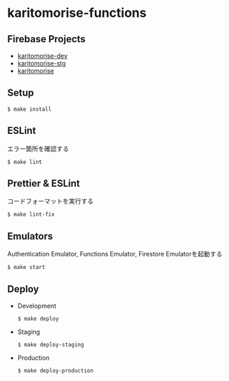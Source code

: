 # karitomorise-functions

## Firebase Projects
- [karitomorise-dev](https://console.firebase.google.com/u/0/project/karitomorise-dev/overview)
- [karitomorise-stg](https://console.firebase.google.com/u/0/project/karitomorise-stg/overview)
- [karitomorise](https://console.firebase.google.com/u/0/project/karitomorise/overview)

## Setup
```
$ make install
```

## ESLint
エラー箇所を確認する
```
$ make lint
```

## Prettier & ESLint
コードフォーマットを実行する
```
$ make lint-fix
```

## Emulators
Authentication Emulator, Functions Emulator, Firestore Emulatorを起動する
```
$ make start
```

## Deploy
- Development
  ```
  $ make deploy
  ```
- Staging
  ```
  $ make deploy-staging
  ```
- Production
  ```
  $ make deploy-production
  ```
